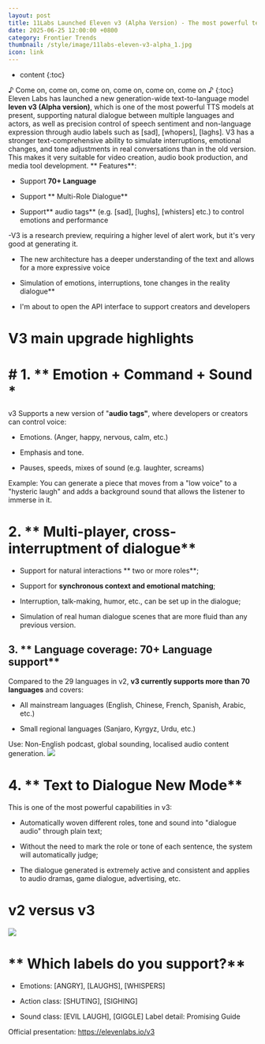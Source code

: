 ```yaml
---
layout: post
title: 11Labs Launched Eleven v3 (Alpha Version) - The most powerful text-to-speech model ever-"Not only speak, but act."
date: 2025-06-25 12:00:00 +0800
category: Frontier Trends
thumbnail: /style/image/11labs-eleven-v3-alpha_1.jpg
icon: link
---
```

* content
{:toc}

♪ Come on, come on, come on, come on, come on, come on ♪
{:toc}
Eleven Labs has launched a new generation-wide text-to-language model **leven v3 (Alpha version)**, which is one of the most powerful TTS models at present, supporting natural dialogue between multiple languages and actors, as well as precision control of speech sentiment and non-language expression through audio labels such as [sad], [whopers], [laghs].
V3 has a stronger text-comprehensive ability to simulate interruptions, emotional changes, and tone adjustments in real conversations than in the old version. This makes it very suitable for video creation, audio book production, and media tool development.
** Features**:

- Support **70+ Language**

- Support ** Multi-Role Dialogue**

- Support** audio tags** (e.g. [sad], [lughs], [whisters] etc.) to control emotions and performance

-V3 is a research preview, requiring a higher level of alert work, but it's very good at generating it.

- The new architecture has a deeper understanding of the text and allows for a more expressive voice

- Simulation of emotions, interruptions, tone changes in the reality dialogue**

- I'm about to open the API interface to support creators and developers


#  V3 main upgrade highlights

# # 1. ** Emotion + Command + Sound *
v3 Supports a new version of "**audio tags"**, where developers or creators can control voice:

- Emotions. (Anger, happy, nervous, calm, etc.)

- Emphasis and tone.

- Pauses, speeds, mixes of sound (e.g. laughter, screams)

Example: You can generate a piece that moves from a "low voice" to a "hysteric laugh" and adds a background sound that allows the listener to immerse in it.

# 2. ** Multi-player, cross-interruptment of dialogue**

- Support for natural interactions ** two or more roles**;

- Support for **synchronous context and emotional matching**;

- Interruption, talk-making, humor, etc., can be set up in the dialogue;

- Simulation of real human dialogue scenes that are more fluid than any previous version.


##  3. ** Language coverage: 70+ Language support**
Compared to the 29 languages in v2, **v3 currently supports more than 70 languages** and covers:

- All mainstream languages (English, Chinese, French, Spanish, Arabic, etc.)

- Small regional languages (Sanjaro, Kyrgyz, Urdu, etc.)

Use: Non-English podcast, global sounding, localised audio content generation.
![](https://assets-v2.circle.so/oip0q3rh4t0m30zen48zsw7btzj4)
# 4. ** Text to Dialogue New Mode**
This is one of the most powerful capabilities in v3:

- Automatically woven different roles, tone and sound into "dialogue audio" through plain text;

- Without the need to mark the role or tone of each sentence, the system will automatically judge;

- The dialogue generated is extremely active and consistent and applies to audio dramas, game dialogue, advertising, etc.


# v2 versus v3
![](https://assets-v2.circle.so/o6z3wxmbhc7u7e8ysxwhy9bzkn24)
# ** Which labels do you support?**

- Emotions: [ANGRY], [LAUGHS], [WHISPERS]

- Action class: [SHUTING], [SIGHING]

- Sound class: [EVIL LAUGH], [GIGGLE] Label detail: Promising Guide

Official presentation: https://elevenlabs.io/v3

